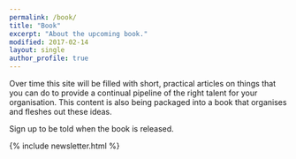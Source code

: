 ```yaml
---
permalink: /book/
title: "Book"
excerpt: "About the upcoming book."
modified: 2017-02-14
layout: single
author_profile: true
---
```


Over time this site will be filled with short, practical articles on things that you can do to provide a continual pipeline of the right talent for your organisation. This content is also being packaged into a book that organises and fleshes out these ideas. 

Sign up to be told when the book is released.

{% include newsletter.html %}